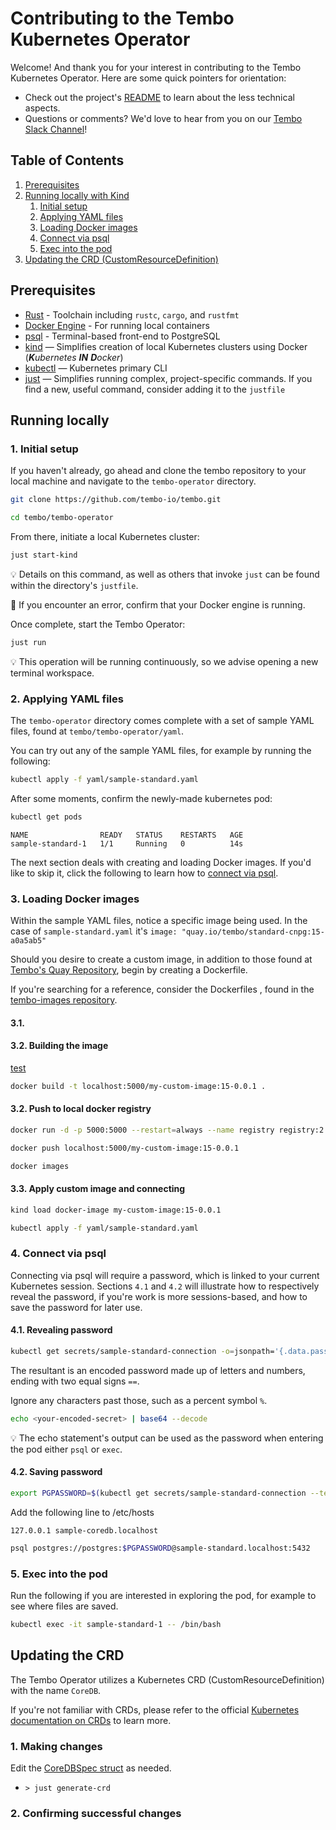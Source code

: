 # Contributing to the Tembo Kubernetes Operator
Welcome!
And thank you for your interest in contributing to the Tembo Kubernetes Operator.
Here are some quick pointers for orientation:
- Check out the project's [README](https://github.com/tembo-io/tembo/blob/main/tembo-operator/README.md) to learn about the less technical aspects.
- Questions or comments? We'd love to hear from you on our [Tembo Slack Channel](https://join.slack.com/t/tembocommunity/shared_invite/zt-277pu7chi-NHtvHWvLhHwyK0Y5Y6vTPw)!

## Table of Contents
1. [Prerequisites](#prerequisites)
2. [Running locally with Kind](#running-locally)
    1. [Initial setup](#1.-initial-setup)
    2. [Applying YAML files](#2.-applying-YAML-files)
    3. [Loading Docker images](#3.-loading-docker-images)
    4. [Connect via psql](#4.-connect-via-psql)
    5. [Exec into the pod](#5.-exec-into-the-pod)
3. [Updating the CRD (CustomResourceDefinition)](#updating-the-crd)

## Prerequisites

- [Rust](https://www.rust-lang.org/learn/get-started) - Toolchain including `rustc`, `cargo`, and `rustfmt`
- [Docker Engine](https://docs.docker.com/engine/install/) - For running local containers
- [psql](https://www.postgresql.org/docs/current/app-psql.html) - Terminal-based front-end to PostgreSQL
- [kind](https://github.com/kubernetes-sigs/kind) — Simplifies creation of local Kubernetes clusters using Docker (_**K**ubernetes **IN** **D**ocker_)
- [kubectl](https://kubernetes.io/docs/tasks/tools/#kubectl) — Kubernetes primary CLI
- [just](https://github.com/casey/just) — Simplifies running complex, project-specific commands. If you find a new, useful command, consider adding it to the `justfile`

## Running locally

### 1. Initial setup

If you haven't already, go ahead and clone the tembo repository to your local machine and navigate to the `tembo-operator` directory.

```bash
git clone https://github.com/tembo-io/tembo.git
```
```bash
cd tembo/tembo-operator
```

From there, initiate a local Kubernetes cluster:
```bash
just start-kind
```
:bulb: Details on this command, as well as others that invoke `just` can be found within the directory's `justfile`.

:wrench: If you encounter an error, confirm that your Docker engine is running.

Once complete, start the Tembo Operator:
```bash
just run
```
:bulb: This operation will be running continuously, so we advise opening a new terminal workspace.

### 2. Applying YAML files

The `tembo-operator` directory comes complete with a set of sample YAML files, found at `tembo/tembo-operator/yaml`.

You can try out any of the sample YAML files, for example by running the following:

```bash
kubectl apply -f yaml/sample-standard.yaml
```
After some moments, confirm the newly-made kubernetes pod:
```bash
kubectl get pods
```
```text
NAME                READY   STATUS    RESTARTS   AGE
sample-standard-1   1/1     Running   0          14s
```

The next section deals with creating and loading Docker images.
If you'd like to skip it, click the following to learn how to [connect via psql](#4.-connect-via-psql).

### 3. Loading Docker images

Within the sample YAML files, notice a specific image being used.
In the case of `sample-standard.yaml` it's `image: "quay.io/tembo/standard-cnpg:15-a0a5ab5"`

Should you desire to create a custom image, in addition to those found at [Tembo's Quay Repository](https://quay.io/organization/tembo), begin by creating a Dockerfile.

If you're searching for a reference, consider the Dockerfiles , found in the [tembo-images repository](https://github.com/tembo-io/tembo-images). 

#### 3.1.



#### 3.2. Building the image

[test](https://github.com/tembo-io/tembo-images)

```bash
docker build -t localhost:5000/my-custom-image:15-0.0.1 .
```

#### 3.2. Push to local docker registry

```bash
docker run -d -p 5000:5000 --restart=always --name registry registry:2
```

```bash
docker push localhost:5000/my-custom-image:15-0.0.1
```

```bash
docker images
```

#### 3.3. Apply custom image and connecting 

```bash
kind load docker-image my-custom-image:15-0.0.1
```

```bash
kubectl apply -f yaml/sample-standard.yaml
```

### 4. Connect via psql

Connecting via psql will require a password, which is linked to your current Kubernetes session.
Sections `4.1` and `4.2` will illustrate how to respectively reveal the password, if you're work is more sessions-based, and how to save the password for later use. 

#### 4.1. Revealing password

```bash
kubectl get secrets/sample-standard-connection -o=jsonpath='{.data.password}'
```

The resultant is an encoded password made up of letters and numbers, ending with two equal signs `==`.

Ignore any characters past those, such as a percent symbol `%`.

```bash
echo <your-encoded-secret> | base64 --decode
```

:bulb: The echo statement's output can be used as the password when entering the pod either `psql` or `exec`.

#### 4.2. Saving password

```bash
export PGPASSWORD=$(kubectl get secrets/sample-standard-connection --template={{.data.password}} | base64 -D)
```

Add the following line to /etc/hosts
```
127.0.0.1 sample-coredb.localhost
```

```bash
psql postgres://postgres:$PGPASSWORD@sample-standard.localhost:5432
```

### 5. Exec into the pod

Run the following if you are interested in exploring the pod, for example to see where files are saved.

```bash
kubectl exec -it sample-standard-1 -- /bin/bash
```

## Updating the CRD

The Tembo Operator utilizes a Kubernetes CRD (CustomResourceDefinition) with the name `CoreDB`.

If you're not familiar with CRDs, please refer to the official [Kubernetes documentation on CRDs](https://kubernetes.io/docs/concepts/extend-kubernetes/api-extension/custom-resources/#customresourcedefinitions) to learn more.

### 1. Making changes
Edit the [CoreDBSpec struct](./src/controller.rs) as needed.

- `> just generate-crd`

### 2. Confirming successful changes



